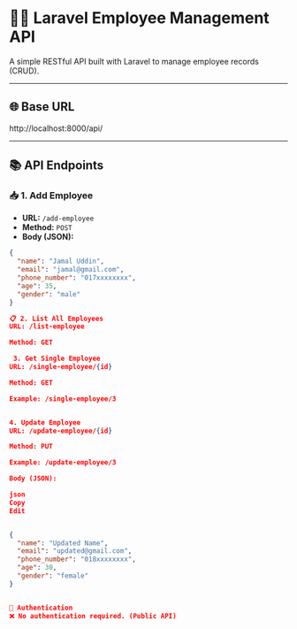 # 👨‍💼 Laravel Employee Management API

A simple RESTful API built with Laravel to manage employee records (CRUD).

---

## 🌐 Base URL
http://localhost:8000/api/


---

## 📚 API Endpoints

### 📥 1. Add Employee

- **URL:** `/add-employee`  
- **Method:** `POST`
- **Body (JSON):**

```json
{
  "name": "Jamal Uddin",
  "email": "jamal@gmail.com",
  "phone_number": "017xxxxxxxx",
  "age": 35,
  "gender": "male"
}

📋 2. List All Employees
URL: /list-employee

Method: GET

 3. Get Single Employee
URL: /single-employee/{id}

Method: GET

Example: /single-employee/3


4. Update Employee
URL: /update-employee/{id}

Method: PUT

Example: /update-employee/3

Body (JSON):

json
Copy
Edit


{
  "name": "Updated Name",
  "email": "updated@gmail.com",
  "phone_number": "018xxxxxxxx",
  "age": 30,
  "gender": "female"
}


🔐 Authentication
❌ No authentication required. (Public API)